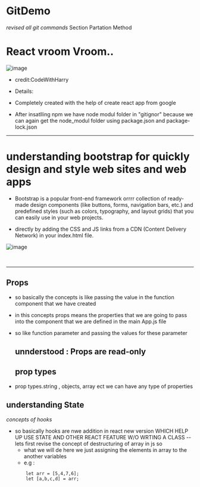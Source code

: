 # GitDemo
*revised all git commands*
Section Partation Method

# React vroom Vroom..

![image](https://github.com/cnnarayanchavan/GitDemo_rtCamp/assets/113028954/5a81f236-6cce-4288-8c6e-9657fc492973)
- credit:CodeWithHarry

- Details:
- Completely created with the help of create react app from google
- After insatlling npm we have node modul folder in "gitignor" because we can again get the node_modul folder using package.json and package-lock.json


--------------------------------------------------------------------------------------------------------------------------------------------------------------------------------------------------------------------------------------------------------------------------------------------------------------------------------------------

# understanding bootstrap for quickly design and style web sites and web apps 

-  Bootstrap is a popular front-end framework orrrr collection of ready-made design components (like buttons, forms, navigation bars, etc.) and predefined styles (such as colors, typography, and layout grids) that you can easily use in your web projects.

-  directly by adding the CSS and JS links from a CDN (Content Delivery Network) in your index.html file.

  ![image](https://github.com/cnnarayanchavan/GitDemo_rtCamp/assets/113028954/47c3c31f-075c-46b0-877b-f51bf46487c0)

  <br/><hr/>

  ## Props 

* so basically the concepts is like passing the value in the function component that we have created
* in this concepts props means the properties that we are going to pass into the component that we are defined in the main App.js file
* so like function parameter and passing the values for these parameter

  ## unnderstood : Props are read-only

  ## prop types
* prop types.string , objects, array ect we can have any type of properties

## understanding State
*concepts of hooks*
* so basically hooks are nwe addition in react new version WHICH HELP UP USE STATE AND OTHER REACT FEATURE W/O WRTING A CLASS 
-- lets first revise the concept of destructuring of array in js so
  - what we will de here we just assigning the elements in array to the another variables
  - e.g :
   <code>
      let arr = [5,4,7,6];
      let [a,b,c,d] = arr;
   </code>

 
